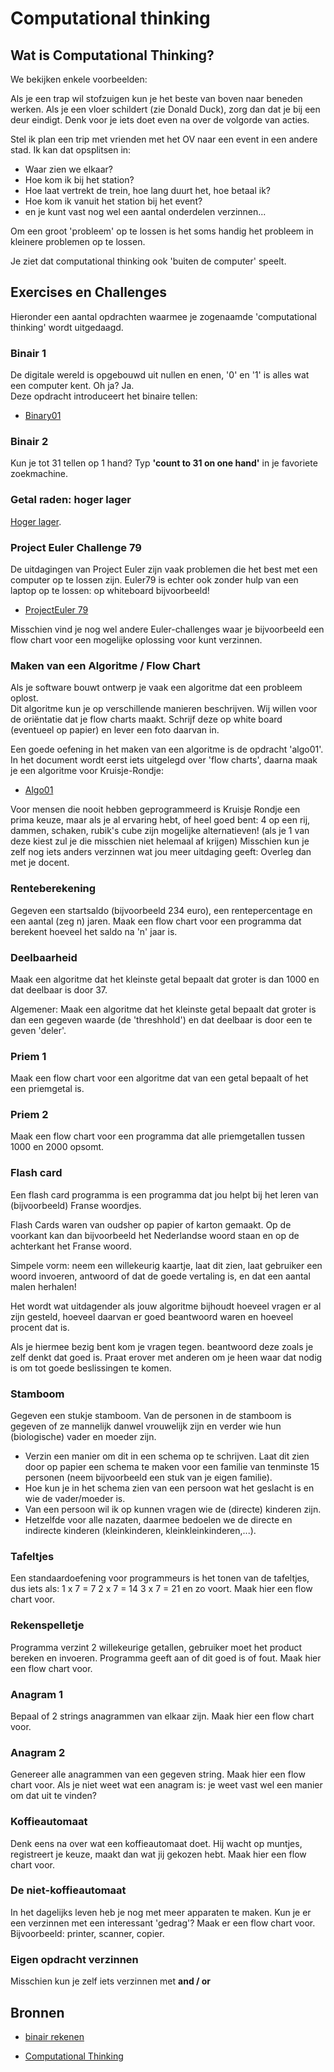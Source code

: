 # Computational thinking

## Wat is Computational Thinking?
We bekijken enkele voorbeelden:

Als je een trap wil stofzuigen kun je het beste van boven naar beneden werken. Als je een vloer schildert (zie Donald Duck), zorg dan dat je bij een deur eindigt. Denk voor je iets doet even na over de volgorde van acties.

Stel ik plan een trip met vrienden met het OV naar een event in een andere stad.
Ik kan dat opsplitsen in:
- Waar zien we elkaar?
- Hoe kom ik bij het station?  
- Hoe laat vertrekt de trein, hoe lang duurt het, hoe betaal ik?
- Hoe kom ik vanuit het station bij het event?
- en je kunt vast nog wel een aantal onderdelen verzinnen...

Om een groot 'probleem' op te lossen is het soms handig het probleem in kleinere problemen op te lossen.

Je ziet dat computational thinking ook 'buiten de computer' speelt.

## Exercises en Challenges
Hieronder een aantal opdrachten waarmee je zogenaamde 'computational thinking' wordt uitgedaagd.

### Binair 1
De digitale wereld is opgebouwd uit nullen en enen, '0' en '1' is alles wat een computer kent. Oh ja? Ja.  
Deze opdracht introduceert het binaire tellen:

+ [Binary01](binary01.pdf)

### Binair 2
Kun je tot 31 tellen op 1 hand? Typ **'count to 31 on one hand'** in je favoriete zoekmachine.

### Getal raden: hoger lager

[Hoger lager](hogerlager).

### Project Euler Challenge 79
De uitdagingen van Project Euler zijn vaak problemen die het best met een computer op te lossen zijn. Euler79 is echter ook zonder hulp van een laptop op te lossen: op whiteboard bijvoorbeeld!

+ [ProjectEuler 79](https://projecteuler.net/problem=79)

Misschien vind je nog wel andere Euler-challenges waar je bijvoorbeeld een flow chart voor een mogelijke oplossing voor kunt verzinnen.


### Maken van een Algoritme / Flow Chart
Als je software bouwt ontwerp je vaak een algoritme dat een probleem oplost.  
Dit algoritme kun je op verschillende manieren beschrijven. Wij willen voor de oriëntatie dat je flow charts maakt. Schrijf deze op white board (eventueel op papier) en lever een foto daarvan in.

Een goede oefening in het maken van een algoritme is de opdracht 'algo01'. In het document wordt eerst iets uitgelegd over 'flow charts', daarna maak je een algoritme voor Kruisje-Rondje:

+ [Algo01](https://stasemsoft.github.io/softwarematerial/docs/computational/algo01.pdf)

Voor mensen die nooit hebben geprogrammeerd is Kruisje Rondje een prima keuze, maar als je al ervaring hebt, of heel goed bent: 4 op een rij, dammen, schaken, rubik's cube zijn mogelijke alternatieven! (als je 1 van deze kiest zul je die misschien niet helemaal af krijgen)
Misschien kun je zelf nog iets anders verzinnen wat jou meer uitdaging geeft: Overleg dan met je docent.

### Renteberekening
Gegeven een startsaldo (bijvoorbeeld 234 euro), een rentepercentage en een aantal (zeg n) jaren. Maak een flow chart voor een programma dat berekent hoeveel het saldo na 'n' jaar is.

### Deelbaarheid
Maak een algoritme dat het kleinste getal bepaalt dat groter is dan 1000 en dat deelbaar is door 37.

Algemener:
Maak een algoritme dat het kleinste getal bepaalt dat groter is dan een gegeven waarde (de 'threshhold') en dat deelbaar is door een te geven 'deler'.

### Priem 1
Maak een flow chart voor een algoritme dat van een getal bepaalt of het een priemgetal is.

### Priem 2
Maak een flow chart voor een programma dat alle priemgetallen tussen 1000 en 2000 opsomt. 

### Flash card
Een flash card programma is een programma dat jou helpt bij
het leren van (bijvoorbeeld) Franse woordjes.

Flash Cards waren van oudsher op papier of karton gemaakt. Op de voorkant kan dan bijvoorbeeld het Nederlandse woord staan en op de achterkant het Franse woord.

Simpele vorm: neem een willekeurig kaartje, laat dit zien, laat gebruiker een woord invoeren,
antwoord of dat de goede vertaling is, en dat een aantal malen herhalen!

Het wordt wat uitdagender als jouw algoritme bijhoudt hoeveel vragen er al zijn gesteld,
hoeveel daarvan er goed beantwoord waren en hoeveel procent dat is.

Als je hiermee bezig bent kom je vragen tegen. beantwoord deze zoals je zelf denkt dat goed is.
Praat erover met anderen om je heen waar dat nodig is om tot goede beslissingen te komen.

### Stamboom
Gegeven een stukje stamboom. Van de personen in de stamboom is gegeven of ze mannelijk danwel vrouwelijk zijn en verder wie hun (biologische) vader en moeder zijn.

- Verzin een manier om dit in een schema op te schrijven. Laat dit zien door op papier een schema te maken voor een familie van tenminste 15 personen (neem bijvoorbeeld een stuk van je eigen familie).
- Hoe kun je in het schema zien van een persoon wat het geslacht is en wie de vader/moeder is.
- Van een persoon wil ik op kunnen vragen wie de (directe) kinderen zijn.
- Hetzelfde voor alle nazaten, daarmee bedoelen we de directe en indirecte kinderen (kleinkinderen, kleinkleinkinderen,...).

### Tafeltjes
Een standaardoefening voor programmeurs is het tonen van de tafeltjes, dus iets als:
1 x 7 = 7
2 x 7 = 14
3 x 7 = 21
en zo voort.
Maak hier een flow chart voor.

### Rekenspelletje
Programma verzint 2 willekeurige getallen, gebruiker moet het product bereken en invoeren. Programma geeft aan of dit goed is of fout.
Maak hier een flow chart voor.

### Anagram 1
Bepaal of 2 strings anagrammen van elkaar zijn.
Maak hier een flow chart voor.

### Anagram 2
Genereer alle anagrammen van een gegeven string.
Maak hier een flow chart voor.
Als je niet weet wat een anagram is: je weet vast wel een manier om dat uit te vinden?

### Koffieautomaat
Denk eens na over wat een koffieautomaat doet. Hij wacht op muntjes, registreert je keuze, maakt dan wat jij gekozen hebt. Maak hier een flow chart voor.

### De niet-koffieautomaat
In het dagelijks leven heb je nog met meer apparaten te maken. Kun je er een verzinnen met een interessant 'gedrag'? Maak er een flow chart voor. Bijvoorbeeld: printer, scanner, copier.

### Eigen opdracht verzinnen
Misschien kun je zelf iets verzinnen met **and / or**

## Bronnen
- [binair rekenen](https://csunplugged.org/en/topics/binary-numbers/unit-plan/how-binary-digits-work-junior/)

- [Computational Thinking](https://csunplugged.org/en/computational-thinking/)
